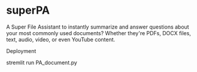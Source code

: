 # superPA
A Super File Assistant to instantly summarize and answer questions about your most commonly used documents?  Whether they're PDFs, DOCX files, text, audio, video, or even YouTube content.

Deployment

stremlit run PA_document.py

